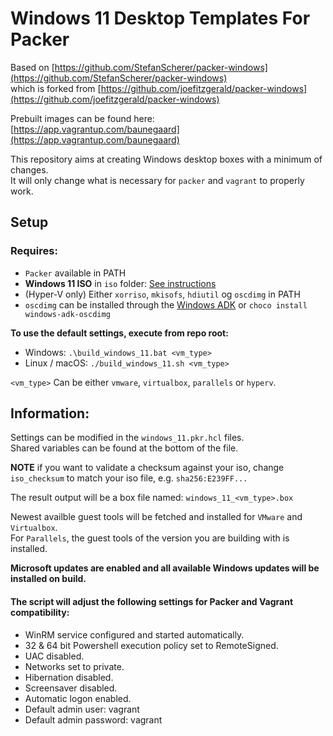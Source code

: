# Windows 11 Desktop Templates For Packer
Based on [https://github.com/StefanScherer/packer-windows](https://github.com/StefanScherer/packer-windows)  
which is forked from [https://github.com/joefitzgerald/packer-windows](https://github.com/joefitzgerald/packer-windows)

Prebuilt images can be found here: [https://app.vagrantup.com/baunegaard](https://app.vagrantup.com/baunegaard)

This repository aims at creating Windows desktop boxes with a minimum of changes.  
It will only change what is necessary for `packer` and `vagrant` to properly work.

## Setup

### Requires:
* `Packer` available in PATH
* **Windows 11 ISO** in `iso` folder: [See instructions](iso/README.md)
* (Hyper-V only) Either `xorriso`, `mkisofs`, `hdiutil` og `oscdimg` in PATH
* `oscdimg` can be installed through the [Windows ADK](https://learn.microsoft.com/en-us/windows-hardware/get-started/adk-install) or `choco install windows-adk-oscdimg`

**To use the default settings, execute from repo root:**  
* Windows: `.\build_windows_11.bat <vm_type>`
* Linux / macOS: `./build_windows_11.sh <vm_type>`

`<vm_type>` Can be either `vmware`, `virtualbox`, `parallels` or `hyperv`.

## Information:
Settings can be modified in the `windows_11.pkr.hcl` files.  
Shared variables can be found at the bottom of the file.

**NOTE** if you want to validate a checksum against your iso, change `iso_checksum` to match your iso file, e.g. `sha256:E239FF...`

The result output will be a box file named: `windows_11_<vm_type>.box`

Newest availble guest tools will be fetched and installed for `VMware` and `Virtualbox`.  
For `Parallels`, the guest tools of the version you are building with is installed.

**Microsoft updates are enabled and all available Windows updates will be installed on build.**

#### The script will adjust the following settings for Packer and Vagrant compatibility:
* WinRM service configured and started automatically.  
* 32 & 64 bit Powershell execution policy set to RemoteSigned.  
* UAC disabled.  
* Networks set to private.  
* Hibernation disabled.  
* Screensaver disabled.  
* Automatic logon enabled.  
* Default admin user: vagrant  
* Default admin password: vagrant

